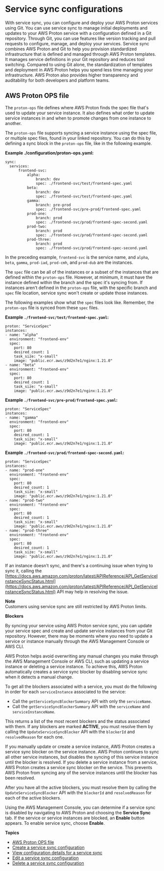 # Service sync configurations<a name="ag-service-sync-configs"></a>

With service sync, you can configure and deploy your AWS Proton services using Git\. You can use service sync to manage initial deployments and updates to your AWS Proton service with a configuration defined in a Git repository\. Through Git, you can use features like version tracking and pull requests to configure, manage, and deploy your services\. Service sync combines AWS Proton and Git to help you provision standardized infrastructure that is defined and managed through AWS Proton templates\. It manages service definitions in your Git repository and reduces tool switching\. Compared to using Git alone, the standardization of templates and deployment in AWS Proton helps you spend less time managing your infrastructure\. AWS Proton also provides higher transparency and auditability for both developers and platform teams\.

## AWS Proton OPS file<a name="service-sync-ops"></a>

The `proton-ops` file defines where AWS Proton finds the spec file that's used to update your service instance\. It also defines what order to update service instances in and when to promote changes from one instance to another\.

The `proton-ops` file supports syncing a service instance using the spec file, or multiple spec files, found in your linked repository\. You can do this by defining a sync block in the `proton-ops` file, like in the following example\.

**Example \./configuration/proton\-ops\.yaml:**

```
sync:
  services:
      frontend-svc:
          alpha:
              branch: dev
              spec: ./frontend-svc/test/frontend-spec.yaml
          beta:
              branch: dev
              spec: ./frontend-svc/test/frontend-spec.yaml
          gamma:
              branch: pre-prod
              spec: ./frontend-svc/pre-prod/frontend-spec.yaml
          prod-one:
              branch: prod
              spec: ./frontend-svc/prod/frontend-spec-second.yaml
          prod-two:
              branch: prod
              spec: ./frontend-svc/prod/frontend-spec-second.yaml
          prod-three:
              branch: prod
              spec: ./frontend-svc/prod/frontend-spec-second.yaml
```

In the preceding example, `frontend-svc` is the service name, and `alpha`, `beta`, `gamma`, `prod-iad`, `prod-cmh`, and `prod-dub` are the instances\.

The `spec` file can be all of the instances or a subset of the instances that are defined within the `proton-ops` file\. However, at minimum, it must have the instance defined within the branch and the spec it's syncing from\. If instances aren't defined in the `proton-ops` file, with the specific branch and `spec` file location, service sync won't create or update those instances\.

The following examples show what the `spec` files look like\. Remember, the `proton-ops` file is synced from these `spec` files\.

**Example `./frontend-svc/test/frontend-spec.yaml`:**

```
proton: "ServiceSpec"
instances:
- name: "alpha"
  environment: "frontend-env"
  spec:
    port: 80
    desired_count: 1
    task_size: "x-small"
    image: "public.ecr.aws/z9d2n7e1/nginx:1.21.0"
- name: "beta"
  environment: "frontend-env"
  spec:
    port: 80
    desired_count: 1
    task_size: "x-small"
    image: "public.ecr.aws/z9d2n7e1/nginx:1.21.0"
```

**Example `./frontend-svc/pre-prod/frontend-spec.yaml`:**

```
proton: "ServiceSpec"
instances:
- name: "gamma"
  environment: "frontend-env"
  spec:
    port: 80
    desired_count: 1
    task_size: "x-small"
    image: "public.ecr.aws/z9d2n7e1/nginx:1.21.0"
```

**Example `./frontend-svc/prod/frontend-spec-second.yaml`:**

```
proton: "ServiceSpec"
instances:
- name: "prod-one"
  environment: "frontend-env"
  spec:
    port: 80
    desired_count: 1
    task_size: "x-small"
    image: "public.ecr.aws/z9d2n7e1/nginx:1.21.0"
- name: "prod-two"
  environment: "frontend-env"
  spec:
    port: 80
    desired_count: 1
    task_size: "x-small"
    image: "public.ecr.aws/z9d2n7e1/nginx:1.21.0"
- name: "prod-three"
  environment: "frontend-env"
  spec:
    port: 80
    desired_count: 1
    task_size: "x-small"
    image: "public.ecr.aws/z9d2n7e1/nginx:1.21.0"
```

If an instance doesn't sync, and there's a continuing issue when trying to sync it, calling the [https://docs.aws.amazon.com/proton/latest/APIReference/API_GetServiceInstanceSyncStatus.html](https://docs.aws.amazon.com/proton/latest/APIReference/API_GetServiceInstanceSyncStatus.html) API may help in resolving the issue\.

**Note**  
Customers using service sync are still restricted by AWS Proton limits\.

**Blockers**

By syncing your service using AWS Proton service sync, you can update your service spec and create and update service instances from your Git repository\. However, there may be moments where you need to update a service or instance manually through the AWS Management Console or AWS CLI\.

AWS Proton helps avoid overwriting any manual changes you make through the AWS Management Console or AWS CLI, such as updating a service instance or deleting a service instance\. To achieve this, AWS Proton automatically creates a service sync blocker by disabling service sync when it detects a manual change\.

To get all the blockers associated with a service, you must do the following in order for each `serviceInstance` associated to the service:
+ Call the `getServiceSyncBlockerSummary` API with only the `serviceName`\.
+ Call the `getServiceSyncBlockerSummary` API with the `serviceName` and `serviceInstanceName`\.

This returns a list of the most recent blockers and the status associated with them\. If any blockers are marked **ACTIVE**, you must resolve them by calling the `UpdateServiceSyncBlocker` API with the `blockerId` and `resolvedReason` for each one\.

If you manually update or create a service instance, AWS Proton creates a service sync blocker on the service instance\. AWS Proton continues to sync all other service instances, but disables the syncing of this service instance until the blocker is resolved\. If you delete a service instance from a service, AWS Proton creates a service sync blocker on the service\. This prevents AWS Proton from syncing any of the service instances until the blocker has been resolved\.

After you have all the active blockers, you must resolve them by calling the `UpdateServiceSyncBlocker` API with the `blockerId` and `resolvedReason` for each of the active blockers\.

Using the AWS Management Console, you can determine if a service sync is disabled by navigating to AWS Proton and choosing the **Service Sync** tab\. If the service or service instances are blocked, an **Enable** button appears\. To enable service sync, choose **Enable**\.

**Topics**
+ [AWS Proton OPS file](#service-sync-ops)
+ [Create a service sync configuration](create-service-sync.md)
+ [View configuration details for a service sync](get-service-sync.md)
+ [Edit a service sync configuration](update-service-sync.md)
+ [Delete a service sync configuration](delete-service-sync.md)